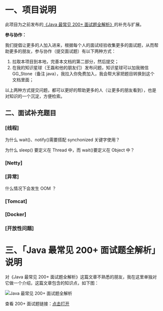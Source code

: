 # 一、项目说明

此项目为之前发布的[《Java 最常见 200+ 面试题全解析》](http://gitbook.cn/m/mazi/activity/5c6cf6044bb44360f3370255?sceneId=b6b59d203c9511e9bdcd13fc37d0ce9a&utm_source=chatinvitecard)的补充与扩展。

**参与协作：**

我们提倡让更多的人加入进来，根据每个人的面试经验收集更多的面试题，从而帮助更多的朋友，参与协作（提交面试题）有以下两种方式：

1. 拉取本项目到本地，完善本文档的第二部分，然后提交；
2. 在我的知识星球（王磊和他的朋友们）发布问题，知识星球可以加我微信 GG_Stone（备注 java），我拉入你免费加入，我会帮大家把题目转换到这个文档里面；

以上两种方式提交问题，都可以更好的帮助更多的人（让更多的朋友看到），也是对知识的一个沉淀，方便检索。

## 二、面试补充题目

### [线程]

为什么 wait()、notify()需要搭配 synchonized 关键字使用？

为什么 sleep() 要定义在 Thread 中，而 wait()要定义在 Object 中？



### [Netty]



### [异常]

什么情况下会发生 OOM ？



### [Tomcat]



### [Docker]



### [开放性问题]



# 三、「Java 最常见 200+ 面试题全解析」说明

对《Java 最常见 200+ 面试题全解析》这篇文章不熟悉的朋友，我在这里单独对它做一个介绍，这篇文章包含的知识点，如下图：

![Java 最常见 200+ 面试题全解析](http://icdn.apigo.cn/gitchat/java-intervier-gitchat-path.png)

查看 200+ 面试题链接：[点击打开](https://juejin.im/post/5c788d986fb9a049f154e479)

